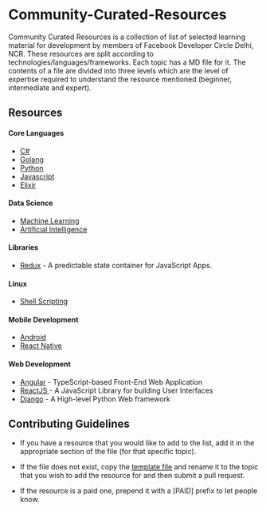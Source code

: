 # Community-Curated-Resources

Community Curated Resources is a collection of list of selected learning material for development by members of Facebook Developer Circle Delhi, NCR. These resources are split according to technologies/languages/frameworks. Each topic has a MD file for it. The contents of a file are divided into three levels which are the level of expertise required to understand the resource mentioned (beginner, intermediate and expert).

## Resources

#### Core Languages

- [C#](./CSharp.md)
- [Golang](./Go.md)
- [Python](./Python.md)
- [Javascript](./Javascript.md)
- [Elixir](./Elixir.md)



#### Data Science

- [Machine Learning](./Machine_Learning.md)
- [Artificial Intelligence](./Deep_Learning.md)


#### Libraries

- [Redux](./Redux.md) - A predictable state container for JavaScript Apps.


#### Linux


- [Shell Scripting](./Linux.md)


#### Mobile Development

- [Android](./Android.md)
- [React Native](./ReactNative.md)


#### Web Development

- [Angular](./Angular.md) - TypeScript-based Front-End Web Application
- [ReactJS ](./ReactJS.md) - A JavaScript Library for building User Interfaces
- [Django](./Django.md) - A High-level Python Web framework


## Contributing Guidelines

- If you have a resource that you would like to add to the list, add it in the appropriate section of the file (for that specific topic).

- If the file does not exist, copy the [template file](../master/TEMPLATE.md) and rename it to the topic that you wish to add the resource for and then submit a pull request.

- If the resource is a paid one, prepend it with a [PAID] prefix to let people know.

